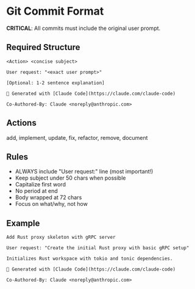 # Git Commit Format

**CRITICAL**: All commits must include the original user prompt.

## Required Structure

```
<Action> <concise subject>

User request: "<exact user prompt>"

[Optional: 1-2 sentence explanation]

🤖 Generated with [Claude Code](https://claude.com/claude-code)

Co-Authored-By: Claude <noreply@anthropic.com>
```

## Actions

add, implement, update, fix, refactor, remove, document

## Rules

- ALWAYS include "User request:" line (most important!)
- Keep subject under 50 chars when possible
- Capitalize first word
- No period at end
- Body wrapped at 72 chars
- Focus on what/why, not how

## Example

```
Add Rust proxy skeleton with gRPC server

User request: "Create the initial Rust proxy with basic gRPC setup"

Initializes Rust workspace with tokio and tonic dependencies.

🤖 Generated with [Claude Code](https://claude.com/claude-code)

Co-Authored-By: Claude <noreply@anthropic.com>
```
